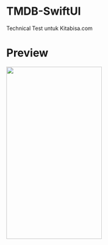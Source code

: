 
# TMDB-SwiftUI
Technical Test untuk Kitabisa.com

# Preview
<img src="https://i.ibb.co/NTZPMK6/Simulator-Screen-Shot-i-Phone-SE-2nd-generation-2020-07-03-at-17-54-43.png" width="250" height="450">

